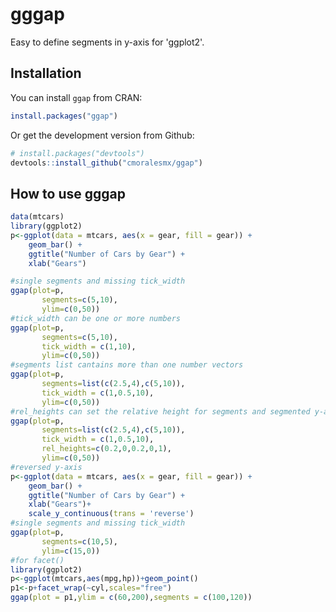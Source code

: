 # gggap

Easy to define segments in y-axis for 'ggplot2'.

<!-- [![CRAN RStudio mirror
downloads](http://cranlogs.r-pkg.org/badges/ggap)](http://www.r-pkg.org/pkg/ggap) -->

## Installation

You can install `ggap` from CRAN:

``` r
install.packages("ggap")
```

Or get the development version from Github:

``` r
# install.packages("devtools")
devtools::install_github("cmoralesmx/ggap")
```

## How to use gggap

``` r
data(mtcars)
library(ggplot2)
p<-ggplot(data = mtcars, aes(x = gear, fill = gear)) +
    geom_bar() +
    ggtitle("Number of Cars by Gear") +
    xlab("Gears")

#single segments and missing tick_width
ggap(plot=p,
       segments=c(5,10),
       ylim=c(0,50))
#tick_width can be one or more numbers
ggap(plot=p,
       segments=c(5,10),
       tick_width = c(1,10),
       ylim=c(0,50))
#segments list cantains more than one number vectors
ggap(plot=p,
       segments=list(c(2.5,4),c(5,10)),
       tick_width = c(1,0.5,10),
       ylim=c(0,50))
#rel_heights can set the relative height for segments and segmented y-axis
ggap(plot=p,
       segments=list(c(2.5,4),c(5,10)),
       tick_width = c(1,0.5,10),
       rel_heights=c(0.2,0,0.2,0,1),
       ylim=c(0,50))
#reversed y-axis
p<-ggplot(data = mtcars, aes(x = gear, fill = gear)) +
    geom_bar() +
    ggtitle("Number of Cars by Gear") +
    xlab("Gears")+
    scale_y_continuous(trans = 'reverse')
#single segments and missing tick_width
ggap(plot=p,
       segments=c(10,5),
       ylim=c(15,0))
#for facet()
library(ggplot2)
p<-ggplot(mtcars,aes(mpg,hp))+geom_point()
p1<-p+facet_wrap(~cyl,scales="free")
ggap(plot = p1,ylim = c(60,200),segments = c(100,120))
```

